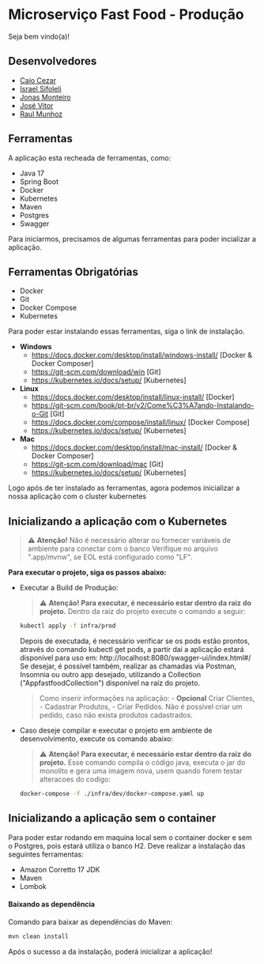 # Microserviço Fast Food - Produção

Seja bem vindo(a)!

## Desenvolvedores
 
 - [Caio Cezar](https://github.com/Nocctis-90)
 - [Israel Sifoleli](https://github.com/Nocctis-90)
 - [Jonas Monteiro](https://github.com/Megajns)
 - [José Vitor](https://github.com/Nocctis-90)
 - [Raul Munhoz](https://github.com/Nocctis-90)

 
## Ferramentas

A aplicação esta recheada de ferramentas, como:
- Java 17
- Spring Boot
- Docker
- Kubernetes
- Maven
- Postgres
- Swagger
    

Para iniciarmos, precisamos de algumas ferramentas para poder incializar a aplicação.
## Ferramentas Obrigatórias
- Docker 
- Git
- Docker Compose
- Kubernetes


Para poder estar instalando essas ferramentas, siga o link de instalação.

- **Windows**
   - https://docs.docker.com/desktop/install/windows-install/ [Docker & Docker Composer]
   - https://git-scm.com/download/win [Git]
   - https://kubernetes.io/docs/setup/ [Kubernetes]
 - **Linux**
   - https://docs.docker.com/desktop/install/linux-install/ [Docker]
   - https://git-scm.com/book/pt-br/v2/Come%C3%A7ando-Instalando-o-Git [Git]
   - https://docs.docker.com/compose/install/linux/ [Docker Compose]
   - https://kubernetes.io/docs/setup/ [Kubernetes]
 - **Mac**
   - https://docs.docker.com/desktop/install/mac-install/ [Docker & Docker Composer]
   - https://git-scm.com/download/mac [Git]
   - https://kubernetes.io/docs/setup/ [Kubernetes]

Logo após de ter instalado as ferramentas, agora podemos inicializar a nossa aplicação com o cluster kubernetes

## Inicializando a aplicação com o Kubernetes


> ⚠️ **Atenção!** 
>  Não é necessário alterar ou fornecer variáveis de ambiente para conectar com o banco
>  Verifique no arquivo ".app/mvnw", se EOL está configurado como "LF". 

**Para executar o projeto, siga os passos abaixo:**
- Executar a Build de Produção:
    > ⚠️ **Atenção! Para executar, é necessário estar dentro da raiz do projeto.**
    Dentro da raiz do projeto execute o comando a seguir:

    ```sh
    kubectl apply -f infra/prod
    ```
    Depois de executada, é necessário verificar se os pods estão prontos, através do comando kubectl get pods, a partir dai a aplicação estará disponível para uso em: http://localhost:8080/swagger-ui/index.html#/
    Se desejar, é possível também, realizar as chamadas via Postman, Insomnia ou outro app desejado, utilizando a Collection ("AppfastfoodCollection") disponível na raíz do projeto.

    > Como inserir informações na aplicação:
      - **Opcional** Criar Clientes,
      - Cadastrar Produtos,
      - Criar Pedidos.
      Não é possível criar um pedido, caso não exista produtos cadastrados.

- Caso deseje compilar e executar o projeto em ambiente de desenvolvimento, execute os comando abaixo:
    > ⚠️ **Atenção! Para executar, é necessário estar dentro da raiz do projeto.**
    Esse comando compila o código java, executa o jar do monolito e gera uma imagem nova, usem quando forem testar alteracoes do codigo:

    ```sh
    docker-compose -f ./infra/dev/docker-compose.yaml up 
    ```

## Inicializando a aplicação sem o container

Para poder estar rodando em maquina local sem o container docker e sem o Postgres, pois estará utiliza o banco H2. Deve realizar a instalação das seguintes ferramentas:

- Amazon Corretto 17 JDK
- Maven
- Lombok

#### Baixando as dependência
Comando para baixar as dependências do Maven:
```sh
mvn clean install 
```

Após o sucesso a da instalação, poderá inicializar a aplicação!

